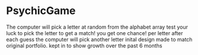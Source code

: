# PsychicGame
The computer will pick a letter at random from the alphabet array 
test your luck to pick the letter to get a match!
you get one chance! per letter
after each guess the computer will pick another letter
inital design made to match original portfolio.
kept in to show growth over the past 6 months
